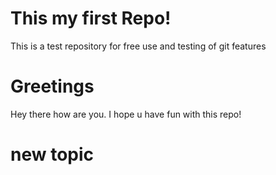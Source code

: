 # This my first Repo!
This is a test repository for free use and testing of git features

# Greetings
Hey there how are you. I hope u have fun with this repo!

# new topic
